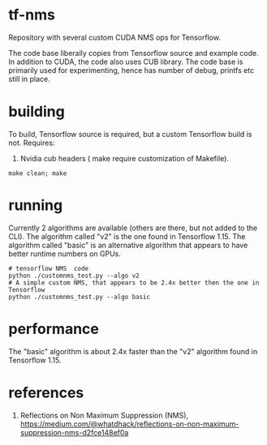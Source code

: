 # tf-nms
Repository with several custom CUDA NMS ops for Tensorflow.

The code base liberally copies from Tensorflow  source and example code. In addition to CUDA, the code also uses CUB library.  The code base is primarily used for experimenting, hence has number of debug, printfs  etc still in place.  

# building
To build, Tensorflow source is required, but a custom Tensorflow build is not. 
Requires: 
1. Nvidia cub headers ( make require customization of Makefile).
```
make clean; make
````

# running 
Currently 2 algorithms are available (others are there, but not added to the CLI).  The algorithm called "v2" is the one found in Tensorflow 1.15.  The algorithm called "basic" is an alternative algorithm that appears to have better runtime numbers on GPUs.

```
# tensorflow NMS  code
python ./customnms_test.py --algo v2 
# A simple custom NMS, that appears to be 2.4x better then the one in Tensorflow
python ./customnms_test.py --algo basic 
```
# performance
The "basic" algorithm is about 2.4x faster than the "v2" algorithm found in Tensorflow 1.15.

# references
1. Reflections on Non Maximum Suppression (NMS), https://medium.com/@whatdhack/reflections-on-non-maximum-suppression-nms-d2fce148ef0a
